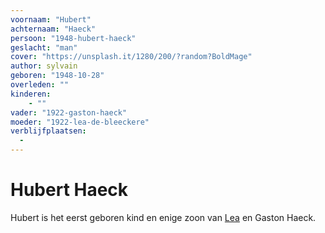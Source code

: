 ```yaml
---
voornaam: "Hubert"
achternaam: "Haeck"
persoon: "1948-hubert-haeck"
geslacht: "man"
cover: "https://unsplash.it/1280/200/?random?BoldMage"
author: sylvain
geboren: "1948-10-28"
overleden: ""
kinderen:
    - ""
vader: "1922-gaston-haeck"
moeder: "1922-lea-de-bleeckere"   
verblijfplaatsen:
  - 
---
```

# Hubert Haeck
Hubert is het eerst geboren kind en enige zoon van [Lea](1922-lea-de-bleeckere) en Gaston Haeck.







